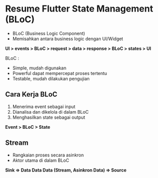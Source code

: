 # Resume Flutter State Management (BLoC)

- BLoC (Business Logic Component)
- Memisahkan antara business logic dengan UI/Widget

**UI > events > BLoC > request > data > response > BLoC > states > UI**

BLoC :
- Simple, mudah digunakan
- Powerful dapat mempercepat proses tertentu
- Testable, mudah dilakukan pengujian

## Cara Kerja BLoC
1. Menerima event sebagai input 
2. Dianalisa dan dikelola di dalam BLoC
3. Menghasilkan state sebagai output

**Event > BLoC > State**

## Stream
- Rangkaian proses secara asinkron
- Aktor utama di dalam BLoC

**Sink => Data Data Data (Stream, Asinkron Data) => Source**